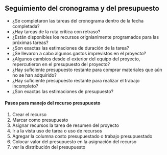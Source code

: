## Seguimiento del cronograma y del presupuesto

- ¿Se completaron las tareas del cronograma dentro de la fecha completada?
- ¿Hay tareas de la ruta crítica con retraso?
- ¿Están disponibles los recursos orignianlmente programados para las próximas tareas?
- ¿Son exactas las estimaciones de duración de la tarea?
- ¿Se llevaron a cabo algunos gastos imprevistos en el proyecto?
- ¿Algunos cambios desde el exterior del equipo del proyecto, repercutieron en el presupuesto del proyecto?
- ¿Hay suficiente presupuesto restante para comprar materiales que aún no se han adquirido?
- ¿Hay suficiente presupuesto restante para realizar el trabajo incompleto?
- ¿Son exactas las estimaciones de presupuesto?


#### Pasos para manejo del recurso presupuesto
1. Crear el recurso
2. Marcar como presupuesto
3. Asignar recursos la tarea de resumen del proyecto
4. Ir a la vista uso de tarea o uso de recursos
5. Agregar la columna costo presupuestado o trabajo presupuestado
6. Colocar valor del presupuesto en la asignación del recurso
7. ver la distribución del presupuesto
